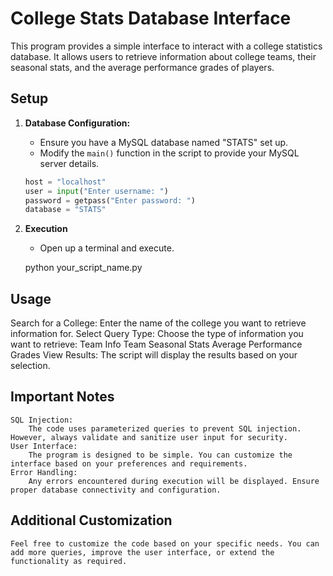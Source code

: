 # College Stats Database Interface

This program provides a simple interface to interact with a college statistics database. 
It allows users to retrieve information about college teams, their seasonal stats, and the average performance grades of players.

## Setup

1. **Database Configuration:**
   - Ensure you have a MySQL database named "STATS" set up.
   - Modify the `main()` function in the script to provide your MySQL server details.

   ```python
   host = "localhost"
   user = input("Enter username: ")
   password = getpass("Enter password: ")
   database = "STATS"

2. **Execution**
    - Open up a terminal and execute.

    python your_script_name.py

## Usage
Search for a College:
    Enter the name of the college you want to retrieve information for.
Select Query Type:
    Choose the type of information you want to retrieve:
        Team Info
        Team Seasonal Stats
        Average Performance Grades
View Results:
The script will display the results based on your selection.

## Important Notes
    SQL Injection:
        The code uses parameterized queries to prevent SQL injection. However, always validate and sanitize user input for security.
    User Interface:
        The program is designed to be simple. You can customize the interface based on your preferences and requirements.
    Error Handling:
        Any errors encountered during execution will be displayed. Ensure proper database connectivity and configuration.

## Additional Customization
    Feel free to customize the code based on your specific needs. You can add more queries, improve the user interface, or extend the functionality as required.

